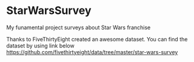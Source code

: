 # StarWarsSurvey

My funamental project surveys about Star Wars franchise

Thanks to FiveThirtyEight created an awesome dataset. You can find the dataset by using link below
https://github.com/fivethirtyeight/data/tree/master/star-wars-survey

